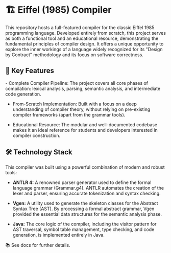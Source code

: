 <h1>🏗️ Eiffel (1985) Compiler</h1>
This repository hosts a full-featured compiler for the classic Eiffel 1985 programming language. Developed entirely from scratch, this project serves as both a functional tool and an educational resource, demonstrating the fundamental principles of compiler design. It offers a unique opportunity to explore the inner workings of a language widely recognized for its "Design by Contract" methodology and its focus on software correctness.

<h2>🚀 Key Features</h2>
- Complete Compiler Pipeline: The project covers all core phases of compilation: lexical analysis, parsing, semantic analysis, and intermediate code generation.

- From-Scratch Implementation: Built with a focus on a deep understanding of compiler theory, without relying on pre-existing compiler frameworks (apart from the grammar tools).

- Educational Resource: The modular and well-documented codebase makes it an ideal reference for students and developers interested in compiler construction.

<h2>🛠️ Technology Stack</h2>
This compiler was built using a powerful combination of modern and robust tools:

- **ANTLR 4:** A renowned parser generator used to define the formal language grammar (Grammar.g4). ANTLR automates the creation of the lexer and parser, ensuring accurate tokenization and syntax checking.

- **Vgen:** A utility used to generate the skeleton classes for the Abstract Syntax Tree (AST). By processing a formal abstract grammar, Vgen provided the essential data structures for the semantic analysis phase.

- **Java:** The core logic of the compiler, including the visitor pattern for AST traversal, symbol table management, type checking, and code generation, is implemented entirely in Java.


📚 See docs for further details.
